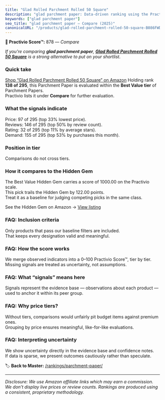 ```yaml
---
title: "Glad Rolled Parchment Rolled 50 Square"
description: "glad parchment paper: Data-driven ranking using the Practivio Score™. Positioned by quality, value, demand, findability, momentum."
keywords: ["glad parchment paper"]
seo_title: "glad parchment paper — Compare (2025)"
canonicalURL: "/products/glad-rolled-parchment-rolled-50-square-B086FWDQ3N/"
---
```


**🛒 Practivio Score™:** 878 — _Compare_


*If you're comparing **glad parchment paper**, **[Glad Rolled Parchment Rolled 50 Square](https://www.amazon.com/dp/B086FWDQ3N?tag=practivio-20)** is a strong alternative to put on your shortlist.*
### Quick take
[Shop “Glad Rolled Parchment Rolled 50 Square” on Amazon](https://www.amazon.com/dp/B086FWDQ3N?tag=practivio-20)
Holding rank **138 of 295**, this Parchment Paper is evaluated within the **Best Value tier** of Parchment Papers.  
Practivio lists it under **Compare** for further evaluation.

### What the signals indicate
Price: 97 of 295 (top 33% lowest price).  
Reviews: 146 of 295 (top 50% by review count).  
Rating: 32 of 295 (top 11% by average stars).  
Demand: 155 of 295 (top 53% by purchases this month).

### Position in tier
Comparisons do not cross tiers.

### How it compares to the Hidden Gem
The Best Value Hidden Gem carries a score of 1000.00 on the Practivio scale.  
This pick trails the Hidden Gem by 122.00 points.  
Treat it as a baseline for judging competing picks in the same class.  

See the Hidden Gem on Amazon → [View listing](https://www.amazon.com/dp/B07L9X9XXX?tag=practivio-20)

### FAQ: Inclusion criteria
Only products that pass our baseline filters are included.  
That keeps every designation valid and meaningful.

### FAQ: How the score works
We merge observed indicators into a 0–100 Practivio Score™, tier by tier.  
Missing signals are treated as uncertainty, not assumptions.

### FAQ: What “signals” means here
Signals represent the evidence base — observations about each product — used to anchor it within its peer group.

### FAQ: Why price tiers?
Without tiers, comparisons would unfairly pit budget items against premium ones.  
Grouping by price ensures meaningful, like-for-like evaluations.

### FAQ: Interpreting uncertainty
We show uncertainty directly in the evidence base and confidence notes.  
If data is sparse, we present outcomes cautiously rather than speculate.

<!-- Missing template for Compare/CompareWithinPriceClass -->


🏷️ **Back to Master:** [/rankings/parchment-paper/](/rankings/parchment-paper/)

---
_Disclosure: We use Amazon affiliate links which may earn a commission. We don’t display live prices or review counts. Rankings are produced using a consistent, proprietary methodology._
